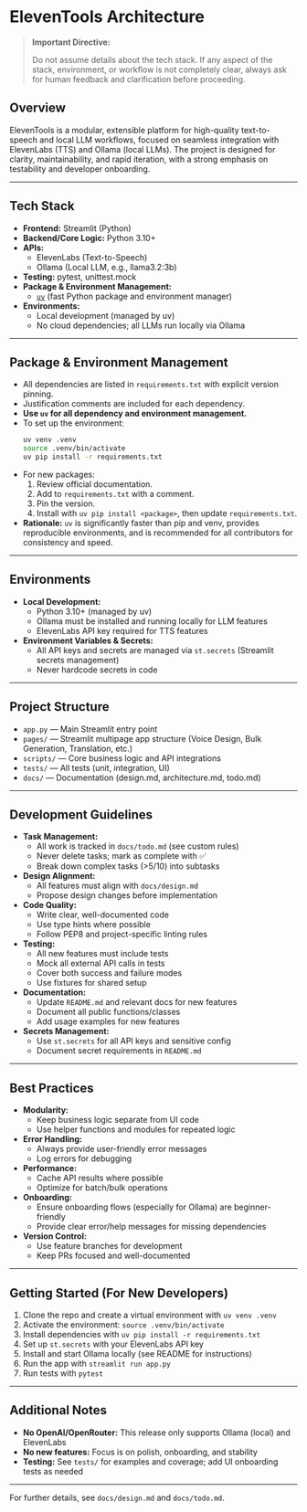 # ElevenTools Architecture

> **Important Directive:**
>
> Do not assume details about the tech stack. If any aspect of the stack, environment, or workflow is not completely clear, always ask for human feedback and clarification before proceeding.

## Overview
ElevenTools is a modular, extensible platform for high-quality text-to-speech and local LLM workflows, focused on seamless integration with ElevenLabs (TTS) and Ollama (local LLMs). The project is designed for clarity, maintainability, and rapid iteration, with a strong emphasis on testability and developer onboarding.

---

## Tech Stack
- **Frontend:** Streamlit (Python)
- **Backend/Core Logic:** Python 3.10+
- **APIs:**
  - ElevenLabs (Text-to-Speech)
  - Ollama (Local LLM, e.g., llama3.2:3b)
- **Testing:** pytest, unittest.mock
- **Package & Environment Management:**
  - [`uv`](https://github.com/astral-sh/uv) (fast Python package and environment manager)
- **Environments:**
  - Local development (managed by uv)
  - No cloud dependencies; all LLMs run locally via Ollama

---

## Package & Environment Management
- All dependencies are listed in `requirements.txt` with explicit version pinning.
- Justification comments are included for each dependency.
- **Use `uv` for all dependency and environment management.**
- To set up the environment:
  ```sh
  uv venv .venv
  source .venv/bin/activate
  uv pip install -r requirements.txt
  ```
- For new packages:
  1. Review official documentation.
  2. Add to `requirements.txt` with a comment.
  3. Pin the version.
  4. Install with `uv pip install <package>`, then update `requirements.txt`.
- **Rationale:** `uv` is significantly faster than pip and venv, provides reproducible environments, and is recommended for all contributors for consistency and speed.

---

## Environments
- **Local Development:**
  - Python 3.10+ (managed by uv)
  - Ollama must be installed and running locally for LLM features
  - ElevenLabs API key required for TTS features
- **Environment Variables & Secrets:**
  - All API keys and secrets are managed via `st.secrets` (Streamlit secrets management)
  - Never hardcode secrets in code

---

## Project Structure
- `app.py` — Main Streamlit entry point
- `pages/` — Streamlit multipage app structure (Voice Design, Bulk Generation, Translation, etc.)
- `scripts/` — Core business logic and API integrations
- `tests/` — All tests (unit, integration, UI)
- `docs/` — Documentation (design.md, architecture.md, todo.md)

---

## Development Guidelines
- **Task Management:**
  - All work is tracked in `docs/todo.md` (see custom rules)
  - Never delete tasks; mark as complete with ✅
  - Break down complex tasks (>5/10) into subtasks
- **Design Alignment:**
  - All features must align with `docs/design.md`
  - Propose design changes before implementation
- **Code Quality:**
  - Write clear, well-documented code
  - Use type hints where possible
  - Follow PEP8 and project-specific linting rules
- **Testing:**
  - All new features must include tests
  - Mock all external API calls in tests
  - Cover both success and failure modes
  - Use fixtures for shared setup
- **Documentation:**
  - Update `README.md` and relevant docs for new features
  - Document all public functions/classes
  - Add usage examples for new features
- **Secrets Management:**
  - Use `st.secrets` for all API keys and sensitive config
  - Document secret requirements in `README.md`

---

## Best Practices
- **Modularity:**
  - Keep business logic separate from UI code
  - Use helper functions and modules for repeated logic
- **Error Handling:**
  - Always provide user-friendly error messages
  - Log errors for debugging
- **Performance:**
  - Cache API results where possible
  - Optimize for batch/bulk operations
- **Onboarding:**
  - Ensure onboarding flows (especially for Ollama) are beginner-friendly
  - Provide clear error/help messages for missing dependencies
- **Version Control:**
  - Use feature branches for development
  - Keep PRs focused and well-documented

---

## Getting Started (For New Developers)
1. Clone the repo and create a virtual environment with `uv venv .venv`
2. Activate the environment: `source .venv/bin/activate`
3. Install dependencies with `uv pip install -r requirements.txt`
4. Set up `st.secrets` with your ElevenLabs API key
5. Install and start Ollama locally (see README for instructions)
6. Run the app with `streamlit run app.py`
7. Run tests with `pytest`

---

## Additional Notes
- **No OpenAI/OpenRouter:** This release only supports Ollama (local) and ElevenLabs
- **No new features:** Focus is on polish, onboarding, and stability
- **Testing:** See `tests/` for examples and coverage; add UI onboarding tests as needed

---

For further details, see `docs/design.md` and `docs/todo.md`.
